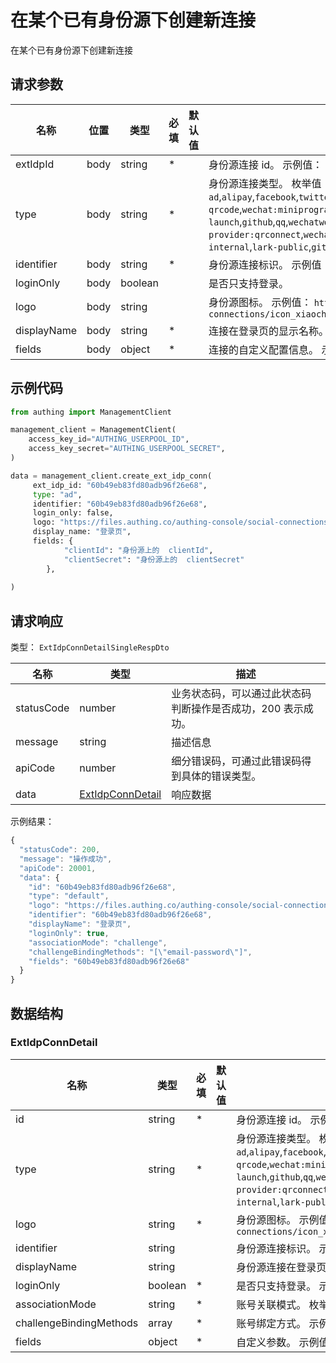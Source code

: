 # 在某个已有身份源下创建新连接

<!--
  警告⚠️：
  不要直接修改该文档，
  https://github.com/Authing/authing-docs-factory
  使用该项目进行生成
-->

在某个已有身份源下创建新连接

## 请求参数

| 名称 | 位置 | 类型 | 必填 | 默认值 | 描述 |
| ---- | --- | ---- | ---- | ---- | ---- |
| extIdpId | body | string | \* |  | 身份源连接 id。 示例值： `60b49eb83fd80adb96f26e68` |
| type | body | string | \* |  | 身份源连接类型。 枚举值：`oidc`,`oauth`,`saml`,`ldap`,`ad`,`cas`,`azure-ad`,`alipay`,`facebook`,`twitter`,`google`,`wechat:pc`,`wechat:mobile`,`wechat:webpage-authorization`,`wechatmp-qrcode`,`wechat:miniprogram:default`,`wechat:miniprogram:qrconnect`,`wechat:miniprogram:app-launch`,`github`,`qq`,`wechatwork:corp:qrconnect`,`wechatwork:agency:qrconnect`,`wechatwork:service-provider:qrconnect`,`wechatwork:mobile`,`dingtalk`,`dingtalk:provider`,`weibo`,`apple`,`apple:web`,`baidu`,`lark-internal`,`lark-public`,`gitlab`,`linkedin`,`slack`,`yidun`,`qingcloud`,`gitee`,`instagram` |
| identifier | body | string | \* |  | 身份源连接标识。 示例值： `60b49eb83fd80adb96f26e68` |
| loginOnly | body | boolean |  |  | 是否只支持登录。  |
| logo | body | string |  |  | 身份源图标。 示例值： `https://files.authing.co/authing-console/social-connections/icon_xiaochengxu@2x.png` |
| displayName | body | string | \* |  | 连接在登录页的显示名称。 示例值： `登录页` |
| fields | body | object | \* |  | 连接的自定义配置信息。 示例值： `[object Object]` |


## 示例代码

```py
from authing import ManagementClient

management_client = ManagementClient(
    access_key_id="AUTHING_USERPOOL_ID",
    access_key_secret="AUTHING_USERPOOL_SECRET",
)

data = management_client.create_ext_idp_conn(
     ext_idp_id: "60b49eb83fd80adb96f26e68",
     type: "ad",
     identifier: "60b49eb83fd80adb96f26e68",
     login_only: false,
     logo: "https://files.authing.co/authing-console/social-connections/icon_xiaochengxu@2x.png",
     display_name: "登录页",
     fields: {
			"clientId":	"身份源上的	clientId",
			"clientSecret":	"身份源上的	clientSecret"
		},
  
)
```



## 请求响应

类型： `ExtIdpConnDetailSingleRespDto`

| 名称 | 类型 | 描述 |
| ---- | ---- | ---- |
| statusCode | number | 业务状态码，可以通过此状态码判断操作是否成功，200 表示成功。 |
| message | string | 描述信息 |
| apiCode | number | 细分错误码，可通过此错误码得到具体的错误类型。 |
| data | <a href="#ExtIdpConnDetail">ExtIdpConnDetail</a> | 响应数据 |



示例结果：

```js
{
  "statusCode": 200,
  "message": "操作成功",
  "apiCode": 20001,
  "data": {
    "id": "60b49eb83fd80adb96f26e68",
    "type": "default",
    "logo": "https://files.authing.co/authing-console/social-connections/icon_xiaochengxu@2x.png",
    "identifier": "60b49eb83fd80adb96f26e68",
    "displayName": "登录页",
    "loginOnly": true,
    "associationMode": "challenge",
    "challengeBindingMethods": "[\"email-password\"]",
    "fields": "60b49eb83fd80adb96f26e68"
  }
}
```

## 数据结构


### <a id="ExtIdpConnDetail"></a> ExtIdpConnDetail

| 名称 | 类型 | 必填 |默认值| 描述 |
| ---- |  ---- | ---- | --- | ---- |
| id | string | \* |  | 身份源连接 id。 示例值： `60b49eb83fd80adb96f26e68`  |
  | type | string | \* |  | 身份源连接类型。 枚举值：`oidc`,`oauth`,`saml`,`ldap`,`ad`,`cas`,`azure-ad`,`alipay`,`facebook`,`twitter`,`google`,`wechat:pc`,`wechat:mobile`,`wechat:webpage-authorization`,`wechatmp-qrcode`,`wechat:miniprogram:default`,`wechat:miniprogram:qrconnect`,`wechat:miniprogram:app-launch`,`github`,`qq`,`wechatwork:corp:qrconnect`,`wechatwork:agency:qrconnect`,`wechatwork:service-provider:qrconnect`,`wechatwork:mobile`,`dingtalk`,`dingtalk:provider`,`weibo`,`apple`,`apple:web`,`baidu`,`lark-internal`,`lark-public`,`gitlab`,`linkedin`,`slack`,`yidun`,`qingcloud`,`gitee`,`instagram`  |
  | logo | string | \* |  | 身份源图标。 示例值： `https://files.authing.co/authing-console/social-connections/icon_xiaochengxu@2x.png`  |
  | identifier | string |  |  | 身份源连接标识。 示例值： `60b49eb83fd80adb96f26e68`  |
  | displayName | string |  |  | 身份源连接在登录页的显示名称。 示例值： `登录页`  |
  | loginOnly | boolean | \* |  | 是否只支持登录。 示例值： `true`  |
  | associationMode | string | \* |  | 账号关联模式。 枚举值：`none`,`field`,`challenge`  |
  | challengeBindingMethods | array | \* |  | 账号绑定方式。 示例值： `["email-password"]`  |
  | fields | object | \* |  | 自定义参数。 示例值： `60b49eb83fd80adb96f26e68`  |
  

